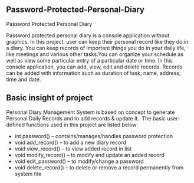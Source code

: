## Password-Protected-Personal-Diary

Password Protected Personal Diary

Password protected personal diary is a console application without graphics. In this project, user can keep their personal record like they do in a diary. You can keep records of important things you do in your daily life, like meetings and various other tasks.You can organize your schedule as well as view some particular entry of a particular date or time. In this console application, you can add, view, edit and delete records. Records can be added with information such as duration of task, name, address, time and date. 

## Basic insight of project

Personal Diary Management System is based on concept to generate Personal Daily Records and to add records & update it. 
The basic user-defined functions used in this project are listed below:
* int password() – contains/manages/handles password protection
* void add_record() – to add a new diary record
* void view_record() – to view added record in list
* void modify_record() – to modify and update an added record
* void edit_password() – to modify/change a password
* void delete_record() – to delete or remove a record permanently from system file


